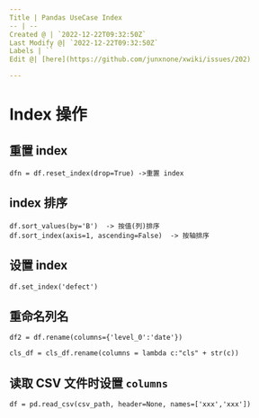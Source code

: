 ```yaml
---
Title | Pandas UseCase Index
-- | --
Created @ | `2022-12-22T09:32:50Z`
Last Modify @| `2022-12-22T09:32:50Z`
Labels | ``
Edit @| [here](https://github.com/junxnone/xwiki/issues/202)

---
```


# Index 操作

## 重置 index

```
dfn = df.reset_index(drop=True) ->重置 index
```

##  index 排序

```
df.sort_values(by='B')  -> 按值(列)排序
df.sort_index(axis=1, ascending=False)  -> 按轴排序
```

##  设置 index

```
df.set_index('defect')
```

##  重命名列名

```
df2 = df.rename(columns={'level_0':'date'}) 
```
```
cls_df = cls_df.rename(columns = lambda c:"cls" + str(c))
```

##  读取 CSV 文件时设置 `columns`

```
df = pd.read_csv(csv_path, header=None, names=['xxx','xxx'])
```


